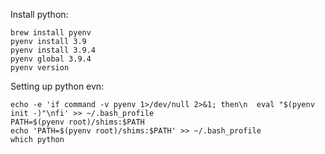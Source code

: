 Install python:

```
brew install pyenv
pyenv install 3.9
pyenv install 3.9.4
pyenv global 3.9.4
pyenv version
```

Setting up python evn: 

```
echo -e 'if command -v pyenv 1>/dev/null 2>&1; then\n  eval "$(pyenv init -)"\nfi' >> ~/.bash_profile
PATH=$(pyenv root)/shims:$PATH
echo 'PATH=$(pyenv root)/shims:$PATH' >> ~/.bash_profile
which python
```
